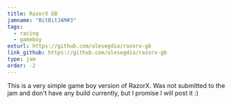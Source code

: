 ```yaml
---
title: RazorX GB
jamname: "BitBitJAM#3"
tags:
  - racing
  - gameboy
exturl: https://github.com/alesegdia/razorx-gb
link_github: https://github.com/alesegdia/razorx-gb
type: jam
order: -2
---
```


This is a very simple game boy version of RazorX. Was not submitted to the jam and don't have any build currently, but I promise I will post it :)
